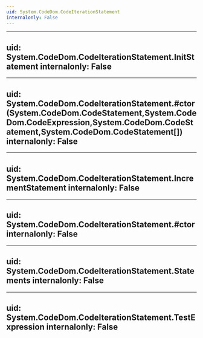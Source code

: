 ```yaml
---
uid: System.CodeDom.CodeIterationStatement
internalonly: False
---
```


---
uid: System.CodeDom.CodeIterationStatement.InitStatement
internalonly: False
---

---
uid: System.CodeDom.CodeIterationStatement.#ctor(System.CodeDom.CodeStatement,System.CodeDom.CodeExpression,System.CodeDom.CodeStatement,System.CodeDom.CodeStatement[])
internalonly: False
---

---
uid: System.CodeDom.CodeIterationStatement.IncrementStatement
internalonly: False
---

---
uid: System.CodeDom.CodeIterationStatement.#ctor
internalonly: False
---

---
uid: System.CodeDom.CodeIterationStatement.Statements
internalonly: False
---

---
uid: System.CodeDom.CodeIterationStatement.TestExpression
internalonly: False
---
